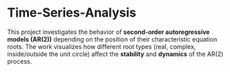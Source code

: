 # Time-Series-Analysis
This project investigates the behavior of **second-order autoregressive models (AR(2))** depending on the position of their characteristic equation roots.   The work visualizes how different root types (real, complex, inside/outside the unit circle) affect the **stability** and **dynamics** of the AR(2) process.
